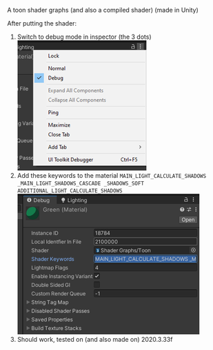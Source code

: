 A toon shader graphs (and also a compiled shader) (made in Unity)

After putting the shader:
1) Switch to debug mode in inspector (the 3 dots) ![Switching to debug mode](Images/how_to_open_debug.png)
2) Add these keywords to the material `MAIN_LIGHT_CALCULATE_SHADOWS _MAIN_LIGHT_SHADOWS_CASCADE _SHADOWS_SOFT ADDITIONAL_LIGHT_CALCULATE_SHADOWS` ![Adding keywords](Images/adding_keywords.png)
3) Should work, tested on (and also made on) 2020.3.33f